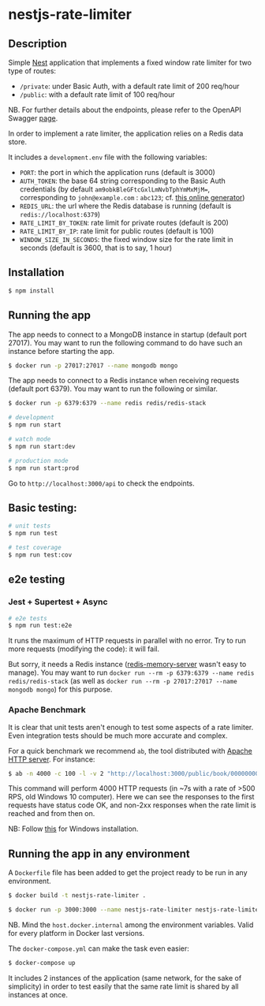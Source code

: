 # nestjs-rate-limiter

## Description

Simple [Nest](https://github.com/nestjs/nest) application that implements a fixed window rate limiter for two type of routes:

- `/private`: under Basic Auth, with a default rate limit of 200 req/hour
- `/public`: with a default rate limit of 100 req/hour

NB. For further details about the endpoints, please refer to the OpenAPI Swagger [page](http://localhost:3000/api).

In order to implement a rate limiter, the application relies on a Redis data store.

It includes a `development.env` file with the following variables:

- `PORT`: the port in which the application runs (default is 3000)
- `AUTH_TOKEN`: the base 64 string corresponding to the Basic Auth credentials (by default `am9obkBleGFtcGxlLmNvbTphYmMxMjM=`, corresponding to `john@example.com` : `abc123`; cf. [this online generator](https://www.debugbear.com/basic-auth-header-generator))
- `REDIS_URL`: the url where the Redis database is running (default is `redis://localhost:6379`)
- `RATE_LIMIT_BY_TOKEN`: rate limit for private routes (default is 200)
- `RATE_LIMIT_BY_IP`: rate limit for public routes (default is 100)
- `WINDOW_SIZE_IN_SECONDS`: the fixed window size for the rate limit in seconds (default is 3600, that is to say, 1 hour)

## Installation

```bash
$ npm install
```

## Running the app

The app needs to connect to a MongoDB instance in startup (default port 27017). You may want to run the following command to do have such an instance before starting the app.

```bash
$ docker run -p 27017:27017 --name mongodb mongo
```

The app needs to connect to a Redis instance when receiving requests (default port 6379).
You may want to run the following or similar.

```bash
$ docker run -p 6379:6379 --name redis redis/redis-stack
```

```bash
# development
$ npm run start

# watch mode
$ npm run start:dev

# production mode
$ npm run start:prod
```

Go to `http://localhost:3000/api` to check the endpoints.

## Basic testing:

```bash
# unit tests
$ npm run test

# test coverage
$ npm run test:cov

```

## e2e testing

### Jest + Supertest + Async

```bash
# e2e tests
$ npm run test:e2e

```

It runs the maximum of HTTP requests in parallel with no error. Try to run more requests (modifying the code): it will fail.

But sorry, it needs a Redis instance ([redis-memory-server](https://github.com/mhassan1/redis-memory-server) wasn't easy to manage). You may want to run `docker run --rm -p 6379:6379 --name redis redis/redis-stack` (as well as `docker run --rm -p 27017:27017 --name mongodb mongo`) for this purpose.

### Apache Benchmark

It is clear that unit tests aren't enough to test some aspects of a rate limiter. Even integration tests should be much more accurate and complex.

For a quick benchmark we recommend `ab`, the tool distributed with [Apache HTTP server](https://httpd.apache.org/docs/2.4/programs/ab.html). For instance:

```bash
$ ab -n 4000 -c 100 -l -v 2 "http://localhost:3000/public/book/000000000000000000000000" > log.txt
```

This command will perform 4000 HTTP requests (in ~7s with a rate of >500 RPS, old Windows 10 computer). Here we can see the responses to the first requests have status code OK, and non-2xx responses when the rate limit is reached and from then on.

NB: Follow [this](https://www.cedric-dumont.com/2017/02/01/install-apache-benchmarking-tool-ab-on-windows/) for Windows installation.

## Running the app in any environment

A `Dockerfile` file has been added to get the project ready to be run in any environment.

```bash
$ docker build -t nestjs-rate-limiter .

$ docker run -p 3000:3000 --name nestjs-rate-limiter nestjs-rate-limiter
```

NB. Mind the `host.docker.internal` among the environment variables. Valid for every platform in Docker last versions.

The `docker-compose.yml` can make the task even easier:

```bash
$ docker-compose up
```

It includes 2 instances of the application (same network, for the sake of simplicity) in order to test easily that the same rate limit is shared by all instances at once.

